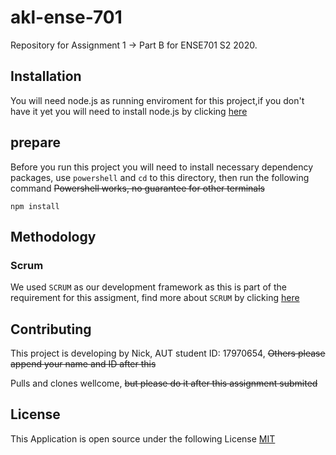 # akl-ense-701

Repository for Assignment 1 -> Part B for ENSE701 S2 2020.

## Installation

You will need node.js as running enviroment for this project,if you don't have it yet you will need to install node.js by clicking [here](https://nodejs.org/en/)

## prepare

Before you run this project you will need to install necessary dependency packages, use `powershell` and `cd` to this directory, then run the following command ~~Powershell works, no guarantee for other terminals~~

```nodejs
npm install
```
## Methodology
### Scrum
We used ```SCRUM``` as our development framework as this is part of the requirement for this assigment, find more about ```SCRUM``` by clicking [here](https://www.scrum.org/resources/what-is-scrum) 

## Contributing

This project is developing by Nick, AUT student ID: 17970654, 
~~Others please append your name and ID after this~~

Pulls and clones wellcome, ~~but please do it after this assignment submited~~

## License

This Application is open source under the following License
[MIT](https://choosealicense.com/licenses/mit/)
